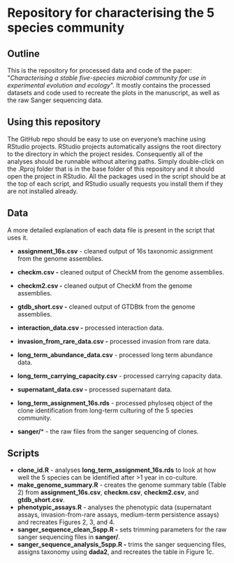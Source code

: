 # Repository for characterising the 5 species community

## Outline

This is the repository for processed data and code of the paper: "*Characterising a stable five-species microbial community for use in experimental evolution and ecology*". It mostly contains the processed datasets and code used to recreate the plots in the manuscript, as well as the raw Sanger sequencing data.

## Using this repository

The GitHub repo should be easy to use on everyone’s machine using RStudio projects. RStudio projects automatically assigns the root directory to the directory in which the project resides. Consequently all of the analyses should be runnable without altering paths. Simply double-click on the .Rproj folder that is in the base folder of this repository and it should open the project in RStudio. All the packages used in the script should be at the top of each script, and RStudio usually requests you install them if they are not installed already.

## Data

A more detailed explanation of each data file is present in the script that uses it.

-   **assignment_16s.csv** - cleaned output of 16s taxonomic assignment from the genome assemblies.

-   **checkm.csv -** cleaned output of CheckM from the genome assemblies.

-   **checkm2.csv -** cleaned output of CheckM from the genome assemblies.

-   **gtdb_short.csv -** cleaned output of GTDBtk from the genome assemblies.

-   **interaction_data.csv -** processed interaction data.

-   **invasion_from_rare_data.csv -** processed invasion from rare data.

-   **long_term_abundance_data.csv** - processed long term abundance data.

-   **long_term_carrying_capacity.csv** - processed carrying capacity data.

-   **supernatant_data.csv -** processed supernatant data.

-   **long_term_assignment_16s.rds** - processed phyloseq object of the clone identification from long-term culturing of the 5 species community.

-   **sanger/**\* - the raw files from the sanger sequencing of clones.

## Scripts

-   **clone_id.R** - analyses **long_term_assignment_16s.rds** to look at how well the 5 species can be identified after \>1 year in co-culture.
-   **make_genome_summary.R** - creates the genome summary table (Table 2) from **assignment_16s.csv**, **checkm.csv**, **checkm2.csv**, and **gtdb_short.csv**.
-   **phenotypic_assays.R** - analyses the phenotypic data (supernatant assays, invasion-from-rare assays, medium-term persistence assays) and recreates Figures 2, 3, and 4.
-   **sanger_sequence_clean_5spp.R -** sets trimming parameters for the raw sanger sequencing files in **sanger/**.
-   **sanger_sequence_analysis_5spp.R -** trims the sanger sequencing files, assigns taxonomy using **dada2**, and recreates the table in Figure 1c.
